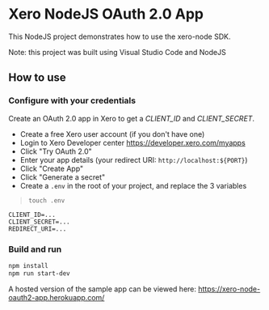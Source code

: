 # Xero NodeJS OAuth 2.0 App
This NodeJS project demonstrates how to use the xero-node SDK. 

Note: this project was built using Visual Studio Code and NodeJS

## How to use

### Configure with your credentials
Create an OAuth 2.0 app in Xero to get a *CLIENT_ID* and *CLIENT_SECRET*.

* Create a free Xero user account (if you don't have one) 
* Login to Xero Developer center https://developer.xero.com/myapps
* Click "Try OAuth 2.0"
* Enter your app details (your redirect URI: `http://localhost:${PORT}`)
* Click "Create App"
* Click "Generate a secret"
* Create a `.env` in the root of your project, and replace the 3 variables
> `touch .env`
```
CLIENT_ID=...
CLIENT_SECRET=...
REDIRECT_URI=...
```

<!-- "create app" screenshot -->
<!-- "generate secret" screenshot -->

### Build and run

```sh
npm install
npm run start-dev
```


A hosted version of the sample app can be viewed here: https://xero-node-oauth2-app.herokuapp.com/

